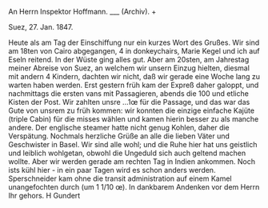 An Herrn Inspektor Hoffmann. ___ (Archiv). +

 Suez, 27. Jan. 1847.

Heute als am Tag der Einschiffung nur ein kurzes Wort des Grußes. Wir sind am 18ten von Cairo abgegangen, 4 in donkeychairs, Marie Kegel und ich auf Eseln reitend. In der Wüste ging alles gut. Aber am 20sten, am Jahrestag meiner Abreise von Suez, an welchem wir unsern Einzug hielten, diesmal mit andern 4 Kindern, dachten wir nicht, daß wir gerade eine Woche lang zu warten haben werden. Erst gestern früh kam der Expreß daher galoppt, und nachmittags die ersten vans mit Passagieren, abends die 100 und etliche Kisten der Post. Wir zahlten unsre ...1œ für die Passage, und das war das Gute von unsrem zu früh kommen: wir konnten die einzige einfache Kajüte (triple Cabin) für die misses wählen und kamen hierin besser zu als manche andere. Der englische steamer hatte nicht genug Kohlen, daher die Verspätung. Nochmals herzliche Grüße an alle die lieben Väter und Geschwister in Basel. Wir sind alle wohl; und die Ruhe hier hat uns geistlich und leiblich wohlgetan, obwohl die Ungeduld sich auch geltend machen wollte. Aber wir werden gerade am rechten Tag in Indien ankommen. Noch ists kühl hier - in ein paar Tagen wird es schon anders werden. Sperschneider kam ohne die transit administration auf einem Kamel unangefochten durch (um 1 1/10 œ).
In dankbarem Andenken vor dem Herrn Ihr gehors.
 H Gundert

